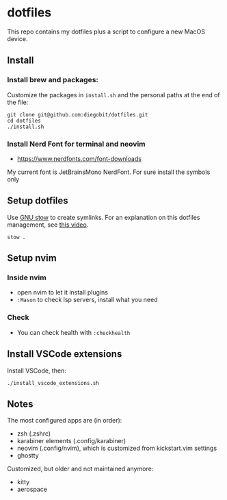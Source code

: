 # dotfiles

This repo contains my dotfiles plus a script to configure a new MacOS device.

## Install

### Install brew and packages:

Customize the packages in `install.sh` and the personal paths at the end of the file:
```
git clone git@github.com:diegobit/dotfiles.git
cd dotfiles
./install.sh
```
### Install Nerd Font for terminal and neovim

- https://www.nerdfonts.com/font-downloads

My current font is JetBrainsMono NerdFont. For sure install the symbols only

## Setup dotfiles
Use [GNU stow](https://www.gnu.org/software/stow/) to create symlinks. For an explanation on this dotfiles management, see [this video](https://youtu.be/y6XCebnB9gs?si=PVgjVFBUp82NuZwH).

```
stow .
```

## Setup nvim

### Inside nvim
- open nvim to let it install plugins
- `:Mason` to check lsp servers, install what you need

### Check
- You can check health with `:checkhealth`

## Install VSCode extensions

Install VSCode, then:

```
./install_vscode_extensions.sh
```

## Notes
The most configured apps are (in order):
- zsh (.zshrc)
- karabiner elements (.config/karabiner)
- neovim (.config/nvim), which is customized from kickstart.vim settings
- ghostty

Customized, but older and not maintained anymore:
- kitty
- aerospace

